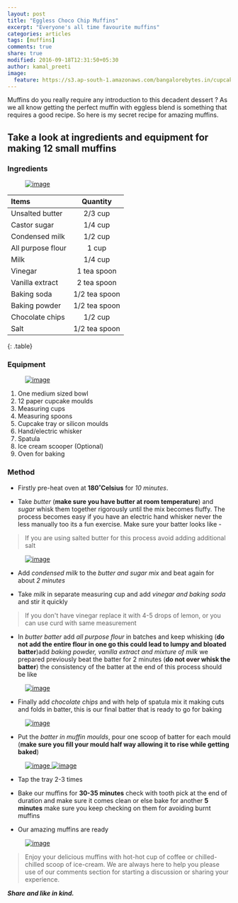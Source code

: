 ```yaml
---
layout: post
title: "Eggless Choco Chip Muffins"
excerpt: "Everyone's all time favourite muffins"
categories: articles
tags: [muffins]
comments: true
share: true
modified: 2016-09-18T12:31:50+05:30
author: kamal_preeti
image:
  feature: https://s3.ap-south-1.amazonaws.com/bangalorebytes.in/cupcakerecipe/header.jpg
---
```


Muffins do you really require any introduction to this decadent dessert ? As we all know getting the perfect muffin with eggless blend is something that requires a good recipe. So here is my secret recipe for amazing muffins.

## Take a look at ingredients and equipment for making 12 small muffins

### Ingredients

<figure>
	<a href="https://s3.ap-south-1.amazonaws.com/bangalorebytes.in/cupcakerecipe/1_ingredients.jpg"><img src="https://s3.ap-south-1.amazonaws.com/bangalorebytes.in/cupcakerecipe/1_ingredients.jpg" alt="image"></a>
</figure>

| Items | Quantity |
|:--------|:-------:|
|Unsalted butter | 2/3 cup|
|Castor sugar | 1/4 cup|
|Condensed milk | 1/2 cup|
|All purpose flour | 1 cup|
|Milk | 1/4 cup|
|Vinegar | 1 tea spoon|
|Vanilla extract | 2 tea spoon|
|Baking soda | 1/2 tea spoon|
|Baking powder | 1/2 tea spoon|
|Chocolate chips | 1/2 cup|
|Salt| 1/2 tea spoon|
{: .table}

### Equipment

<figure>
	<a href="https://s3.ap-south-1.amazonaws.com/bangalorebytes.in/cupcakerecipe/2_equipment.jpg"><img src="https://s3.ap-south-1.amazonaws.com/bangalorebytes.in/cupcakerecipe/2_equipment.jpg" alt="image"></a>
</figure>

1. One medium sized bowl
2. 12 paper cupcake  moulds
3. Measuring cups
4. Measuring spoons
5. Cupcake tray or silicon moulds
6. Hand/electric whisker
7. Spatula
8. Ice cream scooper (Optional)
9. Oven for baking

### Method
* Firstly pre-heat oven at **180˚Celsius** for _10 minutes_.

* Take _butter_ (**make sure you have butter at room temperature**) and _sugar_ whisk them together rigorously until the mix becomes fluffy. The process becomes easy if you have an electric hand whisker never the less manually too its a fun exercise. Make sure your batter looks like - 

> If you are using salted butter for this process avoid adding additional salt


<figure>
	<a href="https://s3.ap-south-1.amazonaws.com/bangalorebytes.in/cupcakerecipe/3_butternsugar.jpg"><img src="https://s3.ap-south-1.amazonaws.com/bangalorebytes.in/cupcakerecipe/3_butternsugar.jpg" alt="image"></a>
</figure>

* Add _condensed milk_ to the _butter and sugar mix_ and beat again for about _2 minutes_

* Take _milk_ in separate measuring cup and add _vinegar and baking soda_ and stir it quickly

> If you don't have vinegar replace it with 4-5 drops of lemon, or you can use curd with same measurement

* In _butter batter_ add _all purpose flour_ in batches and keep whisking (**do not add the entire flour in one go this could lead to lumpy and bloated batter**)add _baking powder, vanilla extract and mixture of milk_ we prepared previously beat the batter for 2 minutes (**do not over whisk the batter**) the consistency of the batter at the end of this process should be like

<figure>
	<a href="https://s3.ap-south-1.amazonaws.com/bangalorebytes.in/cupcakerecipe/4_flournmilk.jpg"><img src="https://s3.ap-south-1.amazonaws.com/bangalorebytes.in/cupcakerecipe/4_flournmilk.jpg" alt="image"></a>
</figure>

* Finally add _chocolate chips_ and with help of spatula mix it making cuts and folds in batter, this is our final batter that is ready to go for baking

<figure>
	<a href="https://s3.ap-south-1.amazonaws.com/bangalorebytes.in/cupcakerecipe/5_finalmix.jpg"><img src="https://s3.ap-south-1.amazonaws.com/bangalorebytes.in/cupcakerecipe/5_finalmix.jpg" alt="image"></a>
</figure>

* Put the _batter in muffin moulds_, pour one scoop of batter for each mould (**make sure you fill your mould half way allowing it to rise while getting baked**)

<figure>
	<a href="https://s3.ap-south-1.amazonaws.com/bangalorebytes.in/cupcakerecipe/7_pourmix.jpg">
		<img src="https://s3.ap-south-1.amazonaws.com/bangalorebytes.in/cupcakerecipe/7_pourmix.jpg" alt="image">
	</a>
	<a href="https://s3.ap-south-1.amazonaws.com/bangalorebytes.in/cupcakerecipe/8_filledmix.jpg">
	<img src="https://s3.ap-south-1.amazonaws.com/bangalorebytes.in/cupcakerecipe/8_filledmix.jpg" alt="image">
	</a>
</figure>

* Tap the tray 2-3 times

* Bake our muffins for **30-35 minutes** check with tooth pick at the end of duration and make sure it comes clean or else bake for another **5 minutes** make sure you keep checking on them for avoiding burnt muffins

* Our amazing muffins are ready 

<figure>
	<a href="https://s3.ap-south-1.amazonaws.com/bangalorebytes.in/cupcakerecipe/9_bakedproduct.jpg">
		<img src="https://s3.ap-south-1.amazonaws.com/bangalorebytes.in/cupcakerecipe/9_bakedproduct.jpg" alt="image">
	</a>
</figure>


> Enjoy your delicious muffins with hot-hot cup of coffee or chilled-chilled scoop of ice-cream. 
We are always here to help you please use of our comments section for starting a discussion or sharing your experience.

_**Share and like in kind.**_